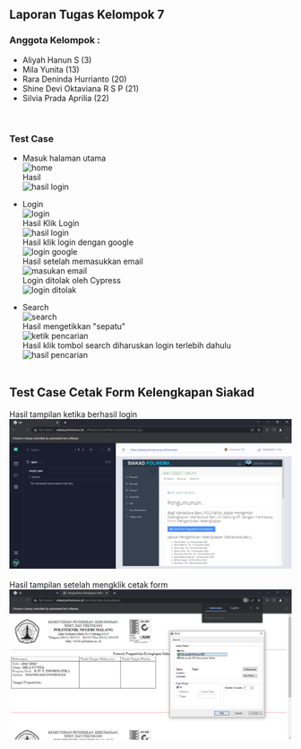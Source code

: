 ## Laporan Tugas Kelompok 7
### Anggota Kelompok :
- Aliyah Hanun S (3)
- Mila Yunita (13)
- Rara Deninda Hurrianto (20)
- Shine Devi Oktaviana R S P (21)
- Silvia Prada Aprilia (22)

<br>

### Test Case
- Masuk halaman utama <br>
![home](img/Screenshot%202022-11-15%20192035.png) <br>
Hasil <br>
![hasil login](img/Screenshot%20(23).png) <br>

- Login <br>
![login](img/Screenshot%202022-11-15%20185540.png) <br>
Hasil Klik Login <br>
![hasil login](img/Screenshot%20(14).png) <br>
Hasil klik login dengan google <br>
![login google](img/WhatsApp%20Image%202022-11-15%20at%2017.32.43.jpeg) <br>
Hasil setelah memasukkan email <br>
![masukan email](img/WhatsApp%20Image%202022-11-15%20at%2017.32.55.jpeg) <br>
Login ditolak oleh Cypress <br>
![login ditolak](img/WhatsApp%20Image%202022-11-15%20at%2017.33.27.jpeg) <br>

- Search <br>
![search](img/Screenshot%202022-11-15%20185439.png) <br>
Hasil mengetikkan "sepatu" <br>
![ketik pencarian](img/Screenshot%20(24).png) <br>
Hasil klik tombol search diharuskan login terlebih dahulu <br>
![hasil pencarian](img/Screenshot%20(14).png) <br><br>

## Test Case Cetak Form Kelengkapan Siakad
Hasil tampilan ketika berhasil login <br>
![login](img/loginSuccess.png) <br><br>
Hasil tampilan setelah mengklik cetak form<br>
![cetakForm](img/cetakForm.png) <br>


